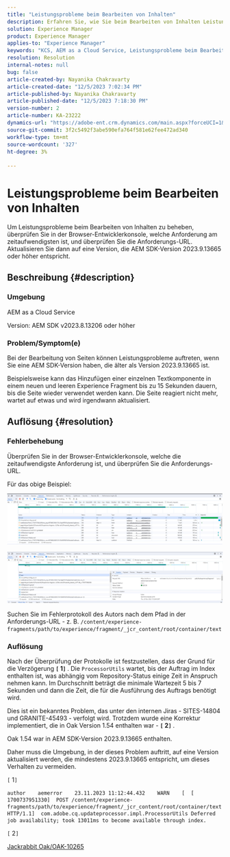 ```yaml
---
title: "Leistungsprobleme beim Bearbeiten von Inhalten"
description: Erfahren Sie, wie Sie beim Bearbeiten von Inhalten Leistungsprobleme beheben können. Aktualisieren Sie auf eine Version, die der SDK-Version 2023.9.13665 oder höher AEM.
solution: Experience Manager
product: Experience Manager
applies-to: "Experience Manager"
keywords: "KCS, AEM as a Cloud Service, Leistungsprobleme beim Bearbeiten von Seiten, "
resolution: Resolution
internal-notes: null
bug: false
article-created-by: Nayanika Chakravarty
article-created-date: "12/5/2023 7:02:34 PM"
article-published-by: Nayanika Chakravarty
article-published-date: "12/5/2023 7:18:30 PM"
version-number: 2
article-number: KA-23222
dynamics-url: "https://adobe-ent.crm.dynamics.com/main.aspx?forceUCI=1&pagetype=entityrecord&etn=knowledgearticle&id=043862d7-a093-ee11-be37-6045bd006793"
source-git-commit: 3f2c5492f3abe590efa764f581e62fee472ad340
workflow-type: tm+mt
source-wordcount: '327'
ht-degree: 3%

---
```


# Leistungsprobleme beim Bearbeiten von Inhalten


Um Leistungsprobleme beim Bearbeiten von Inhalten zu beheben, überprüfen Sie in der Browser-Entwicklerkonsole, welche Anforderung am zeitaufwendigsten ist, und überprüfen Sie die Anforderungs-URL. Aktualisieren Sie dann auf eine Version, die AEM SDK-Version 2023.9.13665 oder höher entspricht.

## Beschreibung {#description}


### Umgebung

AEM as a Cloud Service

Version: AEM SDK v2023.8.13206 oder höher

### Problem/Symptom(e)

Bei der Bearbeitung von Seiten können Leistungsprobleme auftreten, wenn Sie eine AEM SDK-Version haben, die älter als Version 2023.9.13665 ist.

Beispielsweise kann das Hinzufügen einer einzelnen Textkomponente in einem neuen und leeren Experience Fragment bis zu 15 Sekunden dauern, bis die Seite wieder verwendet werden kann. Die Seite reagiert nicht mehr, wartet auf etwas und wird irgendwann aktualisiert.


## Auflösung {#resolution}


### Fehlerbehebung

Überprüfen Sie in der Browser-Entwicklerkonsole, welche die zeitaufwendigste Anforderung ist, und überprüfen Sie die Anforderungs-URL.

Für das obige Beispiel:

![](assets/20d78534-ad8a-ee11-8179-6045bd006a22.png)

![](assets/76c14aea-ad8a-ee11-8179-6045bd006a22.png)

Suchen Sie im Fehlerprotokoll des Autors nach dem Pfad in der Anforderungs-URL - z. B. `/content/experience-fragments/path/to/experience/fragment/_jcr_content/root/container/text`

### Auflösung

Nach der Überprüfung der Protokolle ist festzustellen, dass der Grund für die Verzögerung <b>`[` 1`]` </b>. Die `ProcessorUtils` wartet, bis der Auftrag im Index enthalten ist, was abhängig vom Repository-Status einige Zeit in Anspruch nehmen kann. Im Durchschnitt beträgt die minimale Wartezeit 5 bis 7 Sekunden und dann die Zeit, die für die Ausführung des Auftrags benötigt wird.

Dies ist ein bekanntes Problem, das unter den internen Jiras - SITES-14804 und GRANITE-45493 - verfolgt wird. Trotzdem wurde eine Korrektur implementiert, die in Oak Version 1.54 enthalten war - <b>`[` 2`]` </b>.

Oak 1.54 war in AEM SDK-Version 2023.9.13665 enthalten.

Daher muss die Umgebung, in der dieses Problem auftritt, auf eine Version aktualisiert werden, die mindestens 2023.9.13665 entspricht, um dieses Verhalten zu vermeiden.

`[` 1`]`


```
author    aemerror    23.11.2023 11:12:44.432    WARN    [  [ 1700737951330]  POST /content/experience-fragments/path/to/experience/fragment/_jcr_content/root/container/text HTTP/1.1]  com.adobe.cq.updateprocessor.impl.ProcessorUtils Deferred job availability; took 13011ms to become available through index.
```


`[` 2`]`

[Jackrabbit Oak/OAK-10265](https://issues.apache.org/jira/browse/OAK-10265)
